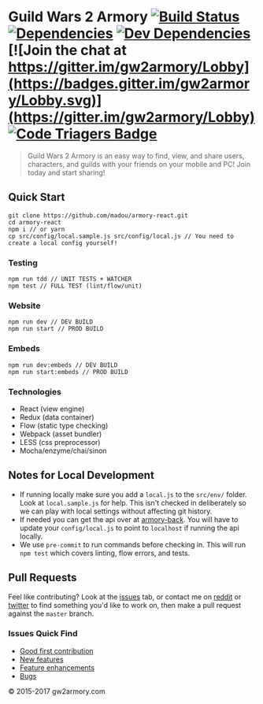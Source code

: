 # Guild Wars 2 Armory [![Build Status](https://travis-ci.org/madou/armory-react.svg?branch=master)](https://travis-ci.org/madou/armory-react) [![Dependencies](https://david-dm.org/madou/armory-react.svg)](https://david-dm.org/madou/armory-react) [![Dev Dependencies](https://david-dm.org/madou/armory-react/dev-status.svg)](https://david-dm.org/madou/armory-react?type=dev) [![Join the chat at https://gitter.im/gw2armory/Lobby](https://badges.gitter.im/gw2armory/Lobby.svg)](https://gitter.im/gw2armory/Lobby) [![Code Triagers Badge](https://www.codetriage.com/madou/armory-react/badges/users.svg)](https://www.codetriage.com/madou/armory-react)

> Guild Wars 2 Armory is an easy way to find, view, and share users, characters, and guilds with your friends on your mobile and PC! Join today and start sharing!

## Quick Start

```
git clone https://github.com/madou/armory-react.git
cd armory-react
npm i // or yarn
cp src/config/local.sample.js src/config/local.js // You need to create a local config yourself!
```

### Testing

```
npm run tdd // UNIT TESTS + WATCHER
npm test // FULL TEST (lint/flow/unit)
```

### Website

```
npm run dev // DEV BUILD
npm run start // PROD BUILD
```

### Embeds

```
npm run dev:embeds // DEV BUILD
npm run start:embeds // PROD BUILD
```

### Technologies

- React (view engine)
- Redux (data container)
- Flow (static type checking)
- Webpack (asset bundler)
- LESS (css preprocessor)
- Mocha/enzyme/chai/sinon

## Notes for Local Development

- If running locally make sure you add a `local.js` to the `src/env/` folder. Look at `local.sample.js` for help. This isn't checked in deliberately so we can play with local settings without affecting git history.
- If needed you can get the api over at [armory-back](https://github.com/madou/armory-back). You will have to update your `config/local.js` to point to `localhost` if running the api locally.
- We use `pre-commit` to run commands before checking in. This will run `npm test` which covers linting, flow errors, and tests.

## Pull Requests

Feel like contributing? Look at the [issues](https://github.com/madou/armory-react/issues) tab, or contact me on [reddit](https://www.reddit.com/r/gw2armory) or [twitter](https://twitter.com/itsmadou) to find something you'd like to work on, then make a pull request against the `master` branch.

### Issues Quick Find

- [Good first contribution](https://github.com/madou/armory-react/labels/good%20first%20contribution)
- [New features](https://github.com/madou/armory-react/issues?q=is%3Aopen+is%3Aissue+label%3Afeature)
- [Feature enhancements](https://github.com/madou/armory-react/issues?q=is%3Aopen+is%3Aissue+label%3Aenhancement)
- [Bugs](https://github.com/madou/armory-react/issues?q=is%3Aopen+is%3Aissue+label%3Abug)

© 2015-2017 gw2armory.com
